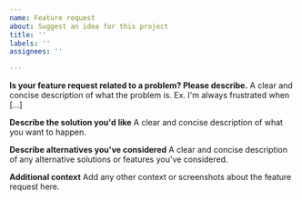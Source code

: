 ```yaml
---
name: Feature request
about: Suggest an idea for this project
title: ''
labels: ''
assignees: ''

---
```


<!--
This template is for creating feature requests with aws-sdk-js-tests package.
Use the following links for creating feature requests with AWS JS SDK v2/v3:
* v2 https://github.com/aws/aws-sdk-js/issues/new/choose
* v3 https://github.com/aws/aws-sdk-js-v3/issues/new/choose
-->

**Is your feature request related to a problem? Please describe.**
A clear and concise description of what the problem is. Ex. I'm always frustrated when [...]

**Describe the solution you'd like**
A clear and concise description of what you want to happen.

**Describe alternatives you've considered**
A clear and concise description of any alternative solutions or features you've considered.

**Additional context**
Add any other context or screenshots about the feature request here.
